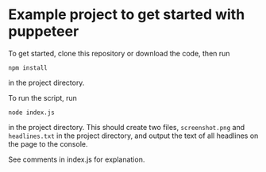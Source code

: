 # Example project to get started with puppeteer

To get started, clone this repository or download the code, then run

```
npm install
```

in the project directory.

To run the script, run

```
node index.js
```

in the project directory. This should create two files, `screenshot.png` and `headlines.txt` in the project directory, and output the text of all headlines on the page to the console.

See comments in index.js for explanation.
